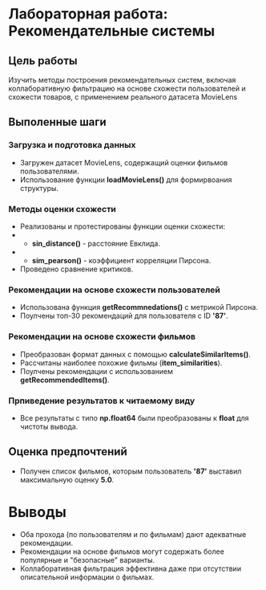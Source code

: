 # Лабораторная работа: Рекомендательные системы

## Цель работы
Изучить методы построения рекомендательных систем, включая коллаборативную фильтрацию на основе схожести пользователей и схожести товаров, с применением реального датасета MovieLens

## Выполенные шаги
### Загрузка и подготовка данных
- Загружен датасет MovieLens, содержащий оценки фильмов пользователями.
- Использование функции **loadMovieLens()** для формирвоания структуры.

### Методы оценки схожести
- Реализованы и протестированы функции оценки схожести:
- - **sin_distance()** - расстояние Евклида.
- - **sim_pearson()** - коэффициент корреляции Пирсона.
- Проведено сравнение критиков.

### Рекомендации на основе схожести пользователей
- Использована функция **getRecommnedations()** с метрикой Пирсона.
- Поулчены топ-30 рекомендаций для пользователя с ID **'87'**.

### Рекомендации на основе схожести фильмов
- Преобразован формат данных с помощью **calculateSimilarItems()**.
- Рассчитаны наиболее похожие фильмы (**item_similarities**).
- Поулчены рекомендации с использованием **getRecommendedItems()**.

### Прпиведение результатов к читаемому виду
- Все результаты с типо **np.float64** были преобразованы к **float** для чистоты вывода.

## Оценка предпочтений
- Получен список фильмов, которым пользователь **'87'** выставил максимальную оценку **5.0**.

# Выводы
- Оба прохода (по пользователям и по фильмам) дают адекватные рекомендации.
- Рекомендации на основе фильмов могут содержать более популярные и "безопасные" варианты.
- Коллаборативная фильтрация эффективна даже при отсутствии описательной информации о фильмах.
